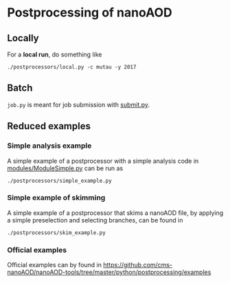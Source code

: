 # Postprocessing of nanoAOD

## Locally
For a **local run**, do something like
```
./postprocessors/local.py -c mutau -y 2017
```


## Batch

`job.py` is meant for job submission with [submit.py](../submit.py).


## Reduced examples

### Simple analysis example

A simple example of a postprocessor with a simple analysis code in [modules/ModuleSimple.py](modules/ModuleSimple.py) can be run as
```
./postprocessors/simple_example.py
```


### Simple example of skimming

A simple example of a postprocessor that skims a nanoAOD file, by applying a simple preselection and selecting branches, can be found in
```
./postprocessors/skim_example.py
```


### Official examples

Official examples can by found in <https://github.com/cms-nanoAOD/nanoAOD-tools/tree/master/python/postprocessing/examples>
